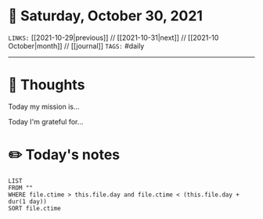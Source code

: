 # 📅 Saturday, October 30, 2021
`LINKS:` [[2021-10-29|previous]] // [[2021-10-31|next]] // [[2021-10 October|month]] // [[journal]] 
`TAGS:` #daily

---
# 💭 Thoughts
Today my mission is...

Today I'm grateful for...

# ✏️ Today's notes
```dataview
LIST 
FROM ""
WHERE file.ctime > this.file.day and file.ctime < (this.file.day + dur(1 day))
SORT file.ctime
```
